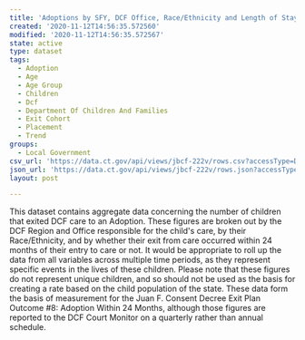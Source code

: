 ```yaml
---
title: 'Adoptions by SFY, DCF Office, Race/Ethnicity and Length of Stay'
created: '2020-11-12T14:56:35.572560'
modified: '2020-11-12T14:56:35.572567'
state: active
type: dataset
tags:
  - Adoption
  - Age
  - Age Group
  - Children
  - Dcf
  - Department Of Children And Families
  - Exit Cohort
  - Placement
  - Trend
groups:
  - Local Government
csv_url: 'https://data.ct.gov/api/views/jbcf-222v/rows.csv?accessType=DOWNLOAD'
json_url: 'https://data.ct.gov/api/views/jbcf-222v/rows.json?accessType=DOWNLOAD'
layout: post

---
```

This dataset contains aggregate data concerning the number of children that exited DCF care to an Adoption.  These figures are broken out by the DCF Region and Office responsible for the child's care, by their Race/Ethnicity, and by whether their exit from care occurred within 24 months of their entry to care or not.  It would be appropriate to roll up the data from all variables across multiple time periods, as they represent specific events in the lives of these children.  Please note that these figures do not represent unique children, and so should not be used as the basis for creating a rate based on the child population of the state.  These data form the basis of measurement for the Juan F. Consent Decree Exit Plan Outcome #8: Adoption Within 24 Months, although those figures are reported to the DCF Court Monitor on a quarterly rather than annual schedule.
